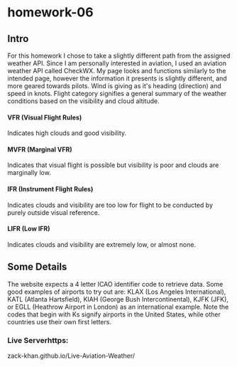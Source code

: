 # homework-06

## Intro

For this homework I chose to take a slightly different path from the assigned weather API. Since I am personally interested in aviation, I used an aviation weather API called CheckWX. My page looks and functions similarly to the intended page, however the information it presents is slightly different, and more geared towards pilots. Wind is giving as it's heading (direction) and speed in knots. Flight category signifies a general summary of the weather conditions based on the visibility and cloud altitude. 

#### VFR (Visual Flight Rules) 
Indicates high clouds and good visibility.

#### MVFR (Marginal VFR) 
Indicates that visual flight is possible but visibility is poor and clouds are marginally low. 

#### IFR (Instrument Flight Rules) 
Indicates clouds and visibility are too low for flight to be conducted by purely outside visual reference. 

#### LIFR (Low IFR)
Indicates clouds and visibility are extremely low, or almost none.

## Some Details

The website expects a 4 letter ICAO identifier code to retrieve data. Some good examples of airports to try out are: KLAX (Los Angeles International), KATL (Atlanta Hartsfield), KIAH (George Bush Intercontinental), KJFK (JFK), or EGLL (Heathrow Airport in London) as an international example. Note the codes that begin with Ks signify airports in the United States, while other countries use their own first letters.

### Live Serverhttps:
zack-khan.github.io/Live-Aviation-Weather/
